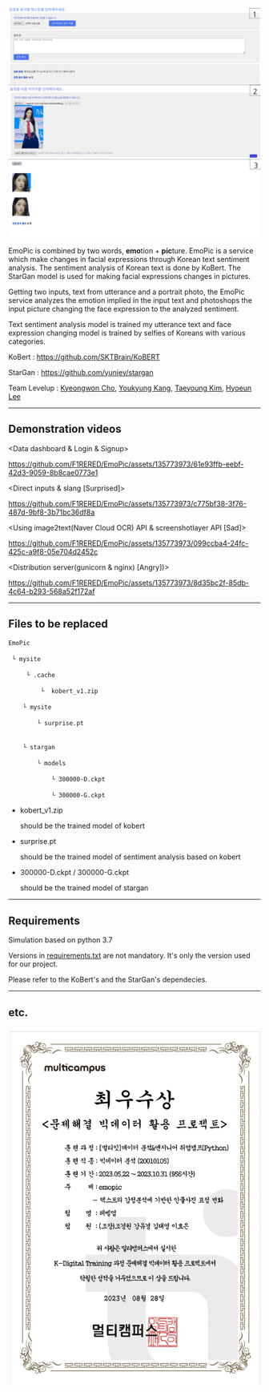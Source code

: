 ![example](images/example.png)



 EmoPic is combined by two words, **emo**tion + **pic**ture. EmoPic is a service which make changes in facial expressions through Korean text sentiment analysis. The sentiment analysis of Korean text is done by KoBert. The StarGan model is used for making facial expressions changes in pictures.

 Getting two inputs, text from utterance and a portrait photo, the EmoPic service analyzes the emotion implied in the input text and photoshops the input picture changing the face expression to the analyzed sentiment.

 Text sentiment analysis model is trained my utterance text and face expression changing model is trained by selfies of Koreans with various categories.

KoBert : https://github.com/SKTBrain/KoBERT

StarGan : https://github.com/yunjey/stargan

Team Levelup : [Kyeongwon Cho](https://github.com/F1RERED), [Youkyung Kang](https://github.com/KYK0328), [Taeyoung Kim](https://github.com/xaeyoungkim), [Hyoeun Lee](https://github.com/hyony2)

--------------

## Demonstration videos

<Data dashboard & Login & Signup>

https://github.com/F1RERED/EmoPic/assets/135773973/61e93ffb-eebf-42d3-9059-8b8cae0773e1

<Direct inputs & slang [Surprised]>

https://github.com/F1RERED/EmoPic/assets/135773973/c775bf38-3f76-487d-9bf8-3b71bc36df8a

<Using image2text(Naver Cloud OCR) API & screenshotlayer API [Sad]>

https://github.com/F1RERED/EmoPic/assets/135773973/099ccba4-24fc-425c-a9f8-05e704d2452c

<Distribution server(gunicorn & nginx)  [Angry])>

https://github.com/F1RERED/EmoPic/assets/135773973/8d35bc2f-85db-4c64-b293-568a52f172af

--------------------------------

## Files to be replaced

```
EmoPic

 └ mysite

	 └ .cache

		 └  kobert_v1.zip

	└ mysite

		└ surprise.pt


	└ stargan

		└ models

			└ 300000-D.ckpt

			└ 300000-G.ckpt

```

* kobert_v1.zip

  should be the trained model of kobert

+ surprise.pt

  should be the trained model of sentiment analysis based on kobert

+ 300000-D.ckpt / 300000-G.ckpt 

  should be the trained model of stargan 

-------------------------

## Requirements

 Simulation based on python 3.7

 Versions in [requirements.txt](requirements.txt) are not mandatory. It's only the version used for our project.

 Please refer to the KoBert's and the StarGan's dependecies.

---------------------------------

## etc.

![certificate](images/[D27]_상장(문제해결빅데이터활용프로젝트)_최우수상_3조.jpg)
